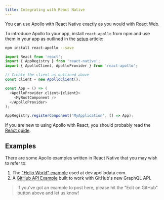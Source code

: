 ```yaml
---
title: Integrating with React Native
---
```


You can use Apollo with React Native exactly as you would with React Web.

To introduce Apollo to your app, install `react-apollo` from npm and use them in your app as outlined in the [setup](initialization.html) article:

```bash
npm install react-apollo --save
```

```js
import React from 'react';
import { AppRegistry } from 'react-native';
import { ApolloClient, ApolloProvider } from 'react-apollo';

// Create the client as outlined above
const client = new ApolloClient();

const App = () => (
  <ApolloProvider client={client}>
    <MyRootComponent />
  </ApolloProvider>
);

AppRegistry.registerComponent('MyApplication', () => App);
```

If you are new to using Apollo with React, you should probably read the [React guide](index.html).

<h2 id="examples">Examples</h2>

There are some Apollo examples written in React Native that you may wish to refer to:

1. The ["Hello World" example](https://github.com/apollographql/frontpage-react-native-app) used at dev.apollodata.com.
2. A [GitHub API Example](https://github.com/apollographql/GitHub-GraphQL-API-Example) built to work with GitHub's new GraphQL API.

> If you've got an example to post here, please hit the "Edit on GitHub" button above and let us know!
